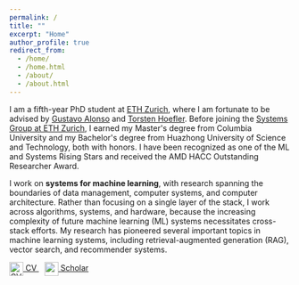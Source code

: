 ```yaml
---
permalink: /
title: ""
excerpt: "Home"
author_profile: true
redirect_from: 
  - /home/
  - /home.html
  - /about/
  - /about.html
---
```


<!-- Hi! My name is Wenqi Jiang.  -->
I am a fifth-year PhD student at [ETH Zurich](https://ethz.ch/), where I am fortunate to be advised by [Gustavo Alonso](https://people.inf.ethz.ch/alonso/) and [Torsten Hoefler](https://htor.inf.ethz.ch/). 
Before joining the [Systems Group at ETH Zurich](https://systems.ethz.ch/), I earned my Master's degree from Columbia University and my Bachelor's degree from Huazhong University of Science and Technology, both with honors. I have been recognized as one of the ML and Systems Rising Stars and received the AMD HACC Outstanding Researcher Award.

<!-- TODO: add links to those awards -->
<!-- https://mlcommons.org/2024/06/2024-mlc-rising-stars/ -->
<!-- https://www.amd-haccs.io/awards.html -->


<!-- My research centers around developing efficient <b>vector data systems on modern hardware</b>, an essential topic in today's <b>systems for machine learning</b>. -->

I work on <b>systems for machine learning</b>, with research spanning the boundaries of data management, computer systems, and computer architecture. Rather than focusing on a single layer of the stack, I work across algorithms, systems, and hardware, because the increasing complexity of future machine learning (ML) systems necessitates cross-stack efforts. My research has pioneered several important topics in machine learning systems, including retrieval-augmented generation (RAG), vector search, and recommender systems.

<!-- However, as Moore's Law fades, we can no longer rely on automatic performance gains from technology scaling.  -->
<!-- Consequently,  -->


<!-- In an era when Moore's Law no longer exists, improving data system efficiency often relies the development of cross-stack solutions that integrate algorithms, software systems, and underlying hardware.
<!-- Recently, I have built Post-Moore data systems for vector search, recommender systems, and spatial data processing. -->
<!-- Recently, I have built post-Moore data systems for large language models, vector databases, recommender systems, and spatial data processing. -->


<!-- [![CV](/Users/wenqi/home/wenqi.github.io/images/cv-icon.png)](https://wenqijiang.github.io/files/2024.7.6_Wenqi_Jiang_CV.pdf) [![Google Scholar](https://wenqijiang.github.io/images/wenqi.png)](https://scholar.google.com/citations?user=0gT0jzkAAAAJ&hl=en&oi=ao) -->


<!-- [<img src="https://wenqijiang.github.io/images/cv-icon.png" alt="CV" style="width: 30px; height: 30px;">](https://wenqijiang.github.io/files/2024.7.6_Wenqi_Jiang_CV.pdf) -->
<!-- [<img src="https://wenqijiang.github.io/images/google-scholar-icon.png" alt="Google Scholar" style="width: 30px; height: 30px;">](https://scholar.google.com/citations?user=0gT0jzkAAAAJ&hl=en&oi=ao) -->

<a href="https://wenqijiang.github.io/files/2025.5.15_Wenqi_Jiang_CV.pdf" title="Download CV" style="margin-right: 10px;">
    <img src="https://wenqijiang.github.io/images/cv-icon.png" alt="CV Icon" style="vertical-align: middle; width: 25px; height: 25px;">
    CV
</a>
<a href="https://scholar.google.com/citations?user=0gT0jzkAAAAJ&hl=en&oi=ao" title="scholar link">
    <img src="https://wenqijiang.github.io/images/google-scholar-icon.png" alt="scholar Icon" style="vertical-align: middle; width: 25px; height: 25px;">
    Scholar
</a>




<!-- Feel free to check out my [CV](https://wenqijiang.github.io/files/2023.6.17_Wenqi_Jiang_CV.pdf) to know more about me. -->

<!-- 

======
Like many other Jekyll-based GitHub Pages templates, academicpages makes you separate the website's content from its form. The content & metadata of your website are in structured markdown files, while various other files constitute the theme, specifying how to transform that content & metadata into HTML pages. You keep these various markdown (.md), YAML (.yml), HTML, and CSS files in a public GitHub repository. Each time you commit and push an update to the repository, the [GitHub pages](https://pages.github.com/) service creates static HTML pages based on these files, which are hosted on GitHub's servers free of charge.

Many of the features of dynamic content management systems (like Wordpress) can be achieved in this fashion, using a fraction of the computational resources and with far less vulnerability to hacking and DDoSing. You can also modify the theme to your heart's content without touching the content of your site. If you get to a point where you've broken something in Jekyll/HTML/CSS beyond repair, your markdown files describing your talks, publications, etc. are safe. You can rollback the changes or even delete the repository and start over -- just be sure to save the markdown files! Finally, you can also write scripts that process the structured data on the site, such as [this one](https://github.com/academicpages/academicpages.github.io/blob/master/talkmap.ipynb) that analyzes metadata in pages about talks to display [a map of every location you've given a talk](https://academicpages.github.io/talkmap.html).

Getting started
======
1. Register a GitHub account if you don't have one and confirm your e-mail (required!)
1. Fork [this repository](https://github.com/academicpages/academicpages.github.io) by clicking the "fork" button in the top right. 
1. Go to the repository's settings (rightmost item in the tabs that start with "Code", should be below "Unwatch"). Rename the repository "[your GitHub username].github.io", which will also be your website's URL.
1. Set site-wide configuration and create content & metadata (see below -- also see [this set of diffs](http://archive.is/3TPas) showing what files were changed to set up [an example site](https://getorg-testacct.github.io) for a user with the username "getorg-testacct")
1. Upload any files (like PDFs, .zip files, etc.) to the files/ directory. They will appear at https://[your GitHub username].github.io/files/example.pdf.  
1. Check status by going to the repository settings, in the "GitHub pages" section

Site-wide configuration
------
The main configuration file for the site is in the base directory in [_config.yml](https://github.com/academicpages/academicpages.github.io/blob/master/_config.yml), which defines the content in the sidebars and other site-wide features. You will need to replace the default variables with ones about yourself and your site's github repository. The configuration file for the top menu is in [_data/navigation.yml](https://github.com/academicpages/academicpages.github.io/blob/master/_data/navigation.yml). For example, if you don't have a portfolio or blog posts, you can remove those items from that navigation.yml file to remove them from the header. 

Create content & metadata
------
For site content, there is one markdown file for each type of content, which are stored in directories like _publications, _talks, _posts, _teaching, or _pages. For example, each talk is a markdown file in the [_talks directory](https://github.com/academicpages/academicpages.github.io/tree/master/_talks). At the top of each markdown file is structured data in YAML about the talk, which the theme will parse to do lots of cool stuff. The same structured data about a talk is used to generate the list of talks on the [Talks page](https://academicpages.github.io/talks), each [individual page](https://academicpages.github.io/talks/2012-03-01-talk-1) for specific talks, the talks section for the [CV page](https://academicpages.github.io/cv), and the [map of places you've given a talk](https://academicpages.github.io/talkmap.html) (if you run this [python file](https://github.com/academicpages/academicpages.github.io/blob/master/talkmap.py) or [Jupyter notebook](https://github.com/academicpages/academicpages.github.io/blob/master/talkmap.ipynb), which creates the HTML for the map based on the contents of the _talks directory).

**Markdown generator**

I have also created [a set of Jupyter notebooks](https://github.com/academicpages/academicpages.github.io/tree/master/markdown_generator
) that converts a CSV containing structured data about talks or presentations into individual markdown files that will be properly formatted for the academicpages template. The sample CSVs in that directory are the ones I used to create my own personal website at stuartgeiger.com. My usual workflow is that I keep a spreadsheet of my publications and talks, then run the code in these notebooks to generate the markdown files, then commit and push them to the GitHub repository.

How to edit your site's GitHub repository
------
Many people use a git client to create files on their local computer and then push them to GitHub's servers. If you are not familiar with git, you can directly edit these configuration and markdown files directly in the github.com interface. Navigate to a file (like [this one](https://github.com/academicpages/academicpages.github.io/blob/master/_talks/2012-03-01-talk-1.md) and click the pencil icon in the top right of the content preview (to the right of the "Raw | Blame | History" buttons). You can delete a file by clicking the trashcan icon to the right of the pencil icon. You can also create new files or upload files by navigating to a directory and clicking the "Create new file" or "Upload files" buttons. 

Example: editing a markdown file for a talk
![Editing a markdown file for a talk](/images/editing-talk.png)

For more info
------
More info about configuring academicpages can be found in [the guide](https://academicpages.github.io/markdown/). The [guides for the Minimal Mistakes theme](https://mmistakes.github.io/minimal-mistakes/docs/configuration/) (which this theme was forked from) might also be helpful.
 -->
